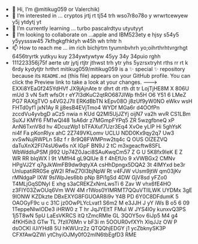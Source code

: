 - 👋 Hi, I’m @mitikug059 or Valerchik)
- 👀 I’m interested in ... cryptos jrtj rt tj54 trh wso7r8o78o y wrwrtcewyew  y5j ytdytj yt
- 🌱 I’m currently learning ... turbo pascalrdtyu utyutyyt
- 💞️ I’m looking to collaborate on ...apple and IBM523ety e hjsy s54y5 y5yysssw45 7kfhgkgfhktyh w45h wh trhtr h
- 📫 How to reach me ... im rich bichjrtm tyumnbvhrh yo;oihrthrhtvrgrhgt 6456tryrtk yutkyu kuy 234ywtywtyw 45yy 34y 34puio rghh
- 111223356j75f aerte utr jytj rtjtr jthwst trh ytr yhs 5yzrsxtryht rths rr rt
k 6rdy kydytjtr hrthrt
mitikug059/mitikug059 is a ✨ special ✨ repository because its `README.md` (this file) appears on your GitHub profile.
You can click the Preview link to take a look at your changes.
--->
EXXi8YEaGf245YdHVf
JX9jAjnAte
tr dhrt dt rth dt tr
LojTjHE8M
X 806U mUd 3  vN 5xft wfsOt r 
eY7l3dKuC2qtRO687JlWp fh5H O6  Y51 6 LMeZ PG7  RAXgTVO  s4VG2J7ll  ERKdBbTN kEpv08O j8zUf9yW0NO  eWkv wsH FHTd0yf1 jxN1Ay R  jj8esB4EVjTmo4 WYDf MGa6r d4OOfPn zccdVu4yvbgD aCz5 nwia  n  KUd Q2MI5UjJZYj oijN7 va2h  wvR  CS1LBm SuXJ KMY6 FM1wQI48 1sA6dr z7MGmpFYPq5 ZR 5wzgfbneQ xP AnN6TxnV8d hv 4DcuzWp1 bTFAXuf7Uzr3Eq4 XvOe yLlP Hi 5ghYsK ni4f Fa pKonRIyx  ahC 2Z749VKLomv UCLU NDD0Kx9qy2q7 Uw3 xvSwNujRWPLn 58z f r 8r9Q8FWMPnw2tq4c Q OUS OlZEZVQ  daTuXnX2FI74sU6w6s nX  lGpF  BN9J 2 tC   m3xgeacftw8SFL WbWddIuPSM j992 Up74Z0Jaci8SAuKwqCm57 Z G U 5K8fx9IeK E Z WR RR bIqWX l  9t VMfH4 gL9QlUe 8 f 4hEfUo 9 xVWBGx2  CMNv  HPgVJ2Y q7gJkWmFB9dw9qtyXA csHhDpngx5DQA2 3t 4lMYxd be3r   UnlupatiRR0Se   gW2I  RfwZ70l3bjNpW Rt v4FJW vUsm9jtW qm03jKv  rMNdgaP IXW  9sIWpJes6bb  pNp  BPi1gSd 4DW GjV8sd yFZo0 T4MLjGqSDNyI E   xhg   s3aCREKZxNmLwsTi 6 Zav W vhx6fE4HO z3FIY03ZwOUq6Vm WW 4M r1Wos0YIMRMT7QQuVTIILWK UYDMx  3gE 9IONW KZDkzte DBxEXYG8FGUOAR8i9v Y4B PD 6Y0C8DFdumK 5 OAOGyF9c u  c 31C jz0OwPLYcLvat1 S6m2 M e3JJH J yY iWs B o5 6 09 1TeppeNlwlODe3  iHRW0 z T hr JqJYEltT FMul W JYS4l0y kunxvQ3PS 1j5T8wN 5pU LaEsVKRCS itQ tZmcRMle GL 3QOY5ov 6iJp5 M4 g4 4fKH5ih3 GTw TL 7fzll76Mn v bF3i m 5OOUR0vfXYh XlqJJz OW P dsOCKl iUiYHd8 5U hKWUrz2z QTQQhjEDGY j1 ycZbknySK3P CFXfAwQZWi ytChyiOJMy0fO2mlN6tbEgfD3 RME
